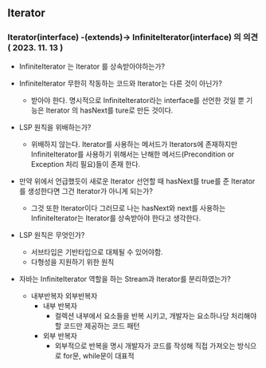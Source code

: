 ## Iterator


### Iterator(interface) -(extends)-> InfiniteIterator(interface) 의 의견 ( 2023. 11. 13 )
 * InfiniteIterator 는 Iterator 를 상속받아야하는가?
 * InfiniteIterator 무한히 작동하는 코드와 Iterator는 다른 것이 아닌가?
   * 받아야 한다. 명시적으로 InfiniteIterator라는 interface를 선언한 것일 뿐 기능은 Iterator 의 hasNext를 ture로 만든 것이다.
 * LSP 원칙을 위배하는가?
   * 위배하지 않는다. Iterator를 사용하는 메서드가 Iterators에 존재하지만 InfiniteIterator를 사용하기 위해서는 난해한 메서드(Precondition or Exception 처리 필요)들이 존재 한다.
 
 * 만약 위에서 언급했듯이 새로운 Iterator 선언할 때 hasNext를 true를 준 Iterator를 생성한다면 그건 Iterator가 아니게 되는가?
   * 그것 또한 Iterator이다 그러므로 나는 hasNext와 next를 사용하는 InfiniteIterator는 Iterator를 상속받아야 한다고 생각한다.

 * LSP 원칙은 무엇인가?
   * 서브타입은 기반타입으로 대체될 수 있어야함.
   * 다형성을 지원하기 위한 원칙

 * 자바는 InfiniteIterator 역할을 하는 Stream과 Iterator를 분리하였는가?
   * 내부반복자 외부반복자
     * 내부 반복자
       * 컬렉션 내부에서 요소들을 반복 시키고, 개발자는 요소하나당 처리해야 할 코드만 제공하는 코드 패턴
     * 외부 반복자
       * 외부적으로 반복을 명시 개발자가 코드를 작성해 직접 가져오는 방식으로 for문, while문이 대표적
